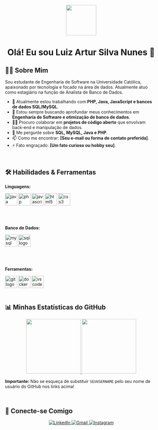 <div align="center">
  <img src="https://media.giphy.com/media/M9gbBd9nbDrOTu1Mqx/giphy.gif" width="100"/>
  <h1>
    Olá! Eu sou Luiz Artur Silva Nunes 👋
  </h1>
</div>

## 👨‍💻 Sobre Mim

<p align="left">
  Sou estudante de Engenharia de Software na Universidade Católica, apaixonado por tecnologia e focado na área de dados. Atualmente atuo como estagiário na função de Analista de Banco de Dados.
</p>

- 🔭 Atualmente estou trabalhando com **PHP, Java, JavaScript e bancos de dados SQL/MySQL**.
- 🌱 Estou sempre buscando aprofundar meus conhecimentos em **Engenharia de Software e otimização de banco de dados**.
- 👯‍♀️ Procuro colaborar em **projetos de código aberto** que envolvam back-end e manipulação de dados.
- 💬 Me pergunte sobre **SQL, MySQL, Java e PHP**.
- 📫 Como me encontrar: **[Seu e-mail ou forma de contato preferida]**.
- ⚡️ Fato engraçado: **[Um fato curioso ou hobby seu]**.

<br>

## 🛠️ Habilidades & Ferramentas

<div align="left">
  <p><strong>Linguagens:</strong></p>
  <img src="https://cdn.jsdelivr.net/gh/devicons/devicon/icons/java/java-original.svg" height="40" alt="java logo"  />
  <img src="https://cdn.jsdelivr.net/gh/devicons/devicon/icons/php/php-original.svg" height="40" alt="php logo" />
  <img src="https://cdn.jsdelivr.net/gh/devicons/devicon/icons/javascript/javascript-original.svg" height="40" alt="javascript logo"  />
  <img src="https://cdn.jsdelivr.net/gh/devicons/devicon/icons/html5/html5-original.svg" height="40" alt="html5 logo"  />
  <img src="https://cdn.jsdelivr.net/gh/devicons/devicon/icons/css3/css3-original.svg" height="40" alt="css3 logo"  />

  <br><br>
  
  <p><strong>Banco de Dados:</strong></p>
  <img src="https://cdn.jsdelivr.net/gh/devicons/devicon/icons/mysql/mysql-original-wordmark.svg" height="40" alt="mysql logo"  />
  <img src="https://cdn.jsdelivr.net/gh/devicons/devicon/icons/sql/sql-original-wordmark.svg" height="40" alt="sql logo" />
  
  <br><br>

  <p><strong>Ferramentas:</strong></p>
  <img src="https://cdn.jsdelivr.net/gh/devicons/devicon/icons/git/git-original.svg" height="40" alt="git logo"  />
  <img src="https://cdn.jsdelivr.net/gh/devicons/devicon/icons/docker/docker-original.svg" height="40" alt="docker logo"  />
  <img src="https://cdn.jsdelivr.net/gh/devicons/devicon/icons/vscode/vscode-original.svg" height="40" alt="vscode logo"  />
</div>

<br>

## 📊 Minhas Estatísticas do GitHub

<div align="center">
  <a href="https://github.com/SEUUSERNAME">
    <img height="180em" src="https://github-readme-stats.vercel.app/api?username=SEUUSERNAME&show_icons=true&theme=dracula&include_all_commits=true&count_private=true"/>
    <img height="180em" src="https://github-readme-stats.vercel.app/api/top-langs/?username=SEUUSERNAME&layout=compact&langs_count=7&theme=dracula"/>
  </a>
</div>

**Importante:** Não se esqueça de substituir `SEUUSERNAME` pelo seu nome de usuário do GitHub nos links acima!

<br>

## 🤝 Conecte-se Comigo

<p align="center">
  <a href="[URL_DO_SEU_LINKEDIN]">
    <img src="https://img.shields.io/badge/LinkedIn-0077B5?style=for-the-badge&logo=linkedin&logoColor=white" alt="LinkedIn">
  </a>
  <a href="mailto:[SEU_EMAIL]">
    <img src="https://img.shields.io/badge/Gmail-D14836?style=for-the-badge&logo=gmail&logoColor=white" alt="Gmail">
  </a>
  <a href="[URL_DO_SEU_INSTAGRAM]">
    <img src="https://img.shields.io/badge/Instagram-E4405F?style=for-the-badge&logo=instagram&logoColor=white" alt="Instagram">
  </a>
</p>
